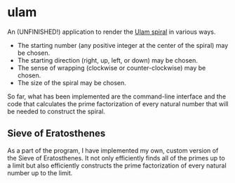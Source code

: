 
ulam
====

An (UNFINISHED!) application to render the [Ulam
spiral](http://en.wikipedia.org/wiki/Ulam_spiral) in various ways.
 - The starting number (any positive integer at the center of the spiral) may
   be chosen.
 - The starting direction (right, up, left, or down) may be chosen.
 - The sense of wrapping (clockwise or counter-clockwise) may be chosen.
 - The size of the spiral may be chosen.

So far, what has been implemented are the command-line interface and the code
that calculates the prime factorization of every natural number that will be
needed to construct the spiral.

Sieve of Eratosthenes
---------------------

As a part of the program, I have implemented my own, custom version of the
Sieve of Eratosthenes. It not only efficiently finds all of the primes up to a
limit but also efficiently constructs the prime factorization of every natural
number up to the limit.


